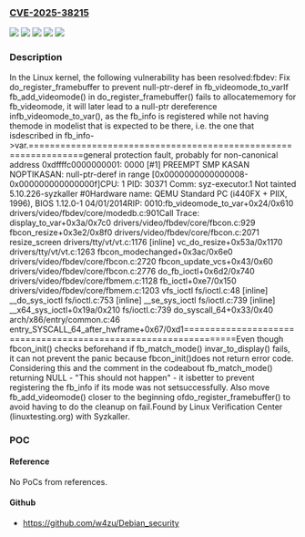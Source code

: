 ### [CVE-2025-38215](https://cve.mitre.org/cgi-bin/cvename.cgi?name=CVE-2025-38215)
![](https://img.shields.io/static/v1?label=Product&message=Linux&color=blue)
![](https://img.shields.io/static/v1?label=Version&message=&color=brightgreen)
![](https://img.shields.io/static/v1?label=Version&message=1da177e4c3f41524e886b7f1b8a0c1fc7321cac2%20&color=brightgreen)
![](https://img.shields.io/static/v1?label=Version&message=2.6.12%20&color=brightgreen)
![](https://img.shields.io/static/v1?label=Vulnerability&message=n%2Fa&color=blue)

### Description

In the Linux kernel, the following vulnerability has been resolved:fbdev: Fix do_register_framebuffer to prevent null-ptr-deref in fb_videomode_to_varIf fb_add_videomode() in do_register_framebuffer() fails to allocatememory for fb_videomode, it will later lead to a null-ptr dereference infb_videomode_to_var(), as the fb_info is registered while not having themode in modelist that is expected to be there, i.e. the one that isdescribed in fb_info->var.================================================================general protection fault, probably for non-canonical address 0xdffffc0000000001: 0000 [#1] PREEMPT SMP KASAN NOPTIKASAN: null-ptr-deref in range [0x0000000000000008-0x000000000000000f]CPU: 1 PID: 30371 Comm: syz-executor.1 Not tainted 5.10.226-syzkaller #0Hardware name: QEMU Standard PC (i440FX + PIIX, 1996), BIOS 1.12.0-1 04/01/2014RIP: 0010:fb_videomode_to_var+0x24/0x610 drivers/video/fbdev/core/modedb.c:901Call Trace: display_to_var+0x3a/0x7c0 drivers/video/fbdev/core/fbcon.c:929 fbcon_resize+0x3e2/0x8f0 drivers/video/fbdev/core/fbcon.c:2071 resize_screen drivers/tty/vt/vt.c:1176 [inline] vc_do_resize+0x53a/0x1170 drivers/tty/vt/vt.c:1263 fbcon_modechanged+0x3ac/0x6e0 drivers/video/fbdev/core/fbcon.c:2720 fbcon_update_vcs+0x43/0x60 drivers/video/fbdev/core/fbcon.c:2776 do_fb_ioctl+0x6d2/0x740 drivers/video/fbdev/core/fbmem.c:1128 fb_ioctl+0xe7/0x150 drivers/video/fbdev/core/fbmem.c:1203 vfs_ioctl fs/ioctl.c:48 [inline] __do_sys_ioctl fs/ioctl.c:753 [inline] __se_sys_ioctl fs/ioctl.c:739 [inline] __x64_sys_ioctl+0x19a/0x210 fs/ioctl.c:739 do_syscall_64+0x33/0x40 arch/x86/entry/common.c:46 entry_SYSCALL_64_after_hwframe+0x67/0xd1================================================================Even though fbcon_init() checks beforehand if fb_match_mode() invar_to_display() fails, it can not prevent the panic because fbcon_init()does not return error code. Considering this and the comment in the codeabout fb_match_mode() returning NULL - "This should not happen" - it isbetter to prevent registering the fb_info if its mode was not setsuccessfully. Also move fb_add_videomode() closer to the beginning ofdo_register_framebuffer() to avoid having to do the cleanup on fail.Found by Linux Verification Center (linuxtesting.org) with Syzkaller.

### POC

#### Reference
No PoCs from references.

#### Github
- https://github.com/w4zu/Debian_security

